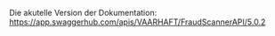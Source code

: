 Die akutelle Version der Dokumentation: https://app.swaggerhub.com/apis/VAARHAFT/FraudScannerAPI/5.0.2
